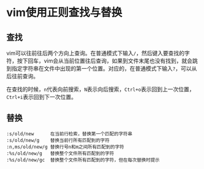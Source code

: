 # vim使用正则查找与替换

## 查找

vim可以往前往后两个方向上查询。在普通模式下输入`/`，然后键入要查找的字符，按下回车，vim会从当前位置往后查询，如果到文件末尾也没有找到，就会跳到指定字符串在文件中出现的第一个位置。对应的，在普通模式下输入`?`，可以从后往前查询。

在查找的时候，`n`代表向前搜索，`N`表示向后搜索，`Ctrl+o`表示回到上一次位置，`Ctrl+i`表示回到下一次位置。

## 替换

```vim
:s/old/new      在当前行检索，替换第一个匹配的字符串
:s/old/new/g    替换当前行所有匹配到的字符
:n,ms/old/new/g 替换行号n和m之间所有匹配到的字符
:%s/old/new/g   替换整个文件所有匹配到的字符
:%s/old/new/gc  替换整个文件所有匹配到的字符，但在每次替换时提示
```
